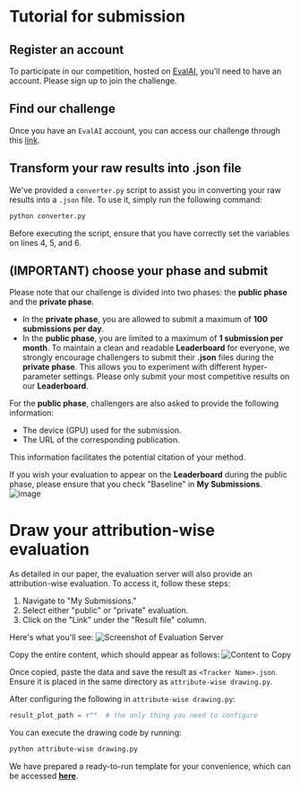 # Tutorial for submission
## Register an account
To participate in our competition, hosted on [EvalAI](https://eval.ai), you'll need to have an account. Please sign up to join the challenge.

## Find our challenge
Once you have an `EvalAI` account, you can access our challenge through this [link](https://eval.ai/web/challenges/challenge-page/2375/).

## Transform your raw results into .json file
We've provided a `converter.py` script to assist you in converting your raw results into a `.json` file. To use it, simply run the following command:

```bash
python converter.py
```
Before executing the script, ensure that you have correctly set the variables on lines 4, 5, and 6.

## (IMPORTANT) choose your phase and submit
Please note that our challenge is divided into two phases: the **public phase** and the **private phase**.
- In the **private phase**, you are allowed to submit a maximum of **100 submissions per day**.
- In the **public phase**, you are limited to a maximum of **1 submission per month**.
To maintain a clean and readable **Leaderboard** for everyone, we strongly encourage challengers to submit their **.json** files during the **private phase**. This allows you to experiment with different hyper-parameter settings. Please only submit your most competitive results on our **Leaderboard**.

For the **public phase**, challengers are also asked to provide the following information:
- The device (GPU) used for the submission.
- The URL of the corresponding publication.

This information facilitates the potential citation of your method.

If you wish your evaluation to appear on the **Leaderboard** during the public phase, please ensure that you check "Baseline" in **My Submissions**.
![image](https://github.com/user-attachments/assets/eb1241fd-2b38-4db3-a616-8c8714b21636)

# Draw your attribution-wise evaluation
As detailed in our paper, the evaluation server will also provide an attribution-wise evaluation. To access it, follow these steps:

1. Navigate to "My Submissions."
2. Select either "public" or "private" evaluation.
3. Click on the "Link" under the "Result file" column.

Here's what you'll see:
![Screenshot of Evaluation Server](https://github.com/user-attachments/assets/c9032777-3334-476a-a172-f4b7a836440f)

Copy the entire content, which should appear as follows:
![Content to Copy](https://github.com/user-attachments/assets/ac558b49-ae60-42bf-b50f-f9c9b3283b10)

Once copied, paste the data and save the result as `<Tracker Name>.json`. Ensure it is placed in the same directory as `attribute-wise drawing.py`. 

After configuring the following in `attribute-wise drawing.py`:

```python
result_plot_path = r""  # the only thing you need to configure
```
You can execute the drawing code by running:
```bash
python attribute-wise drawing.py
```

We have prepared a ready-to-run template for your convenience, which can be accessed **[here](https://github.com/LiuYuML/NV-VOT211/tree/main/misc/Other/att)**. 
